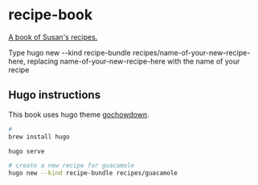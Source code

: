 # recipe-book

[A book of Susan's recipes.](http://trammell.github.io/recipe-book/)

Type hugo new --kind recipe-bundle recipes/name-of-your-new-recipe-here, replacing name-of-your-new-recipe-here with the name of your recipe

## Hugo instructions

This book uses hugo theme [gochowdown](https://themes.gohugo.io/gochowdown/).

```sh
# 
brew install hugo
```

```sh
hugo serve
```

```sh
# create a new recipe for guacamole
hugo new --kind recipe-bundle recipes/guacamole
```

